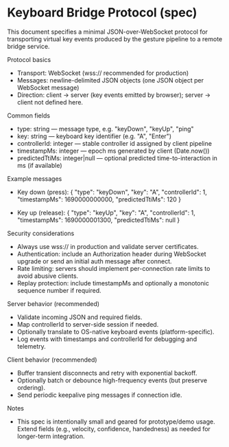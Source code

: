 # Keyboard Bridge Protocol (spec)

This document specifies a minimal JSON-over-WebSocket protocol for transporting virtual key events produced by the gesture pipeline to a remote bridge service.

Protocol basics
- Transport: WebSocket (wss:// recommended for production)
- Messages: newline-delimited JSON objects (one JSON object per WebSocket message)
- Direction: client -> server (key events emitted by browser); server -> client not defined here.

Common fields
- type: string — message type, e.g. "keyDown", "keyUp", "ping"
- key: string — keyboard key identifier (e.g. "A", "Enter")
- controllerId: integer — stable controller id assigned by client pipeline
- timestampMs: integer — epoch ms generated by client (Date.now())
- predictedTtiMs: integer|null — optional predicted time-to-interaction in ms (if available)

Example messages
- Key down (press):
  {
    "type": "keyDown",
    "key": "A",
    "controllerId": 1,
    "timestampMs": 1690000000000,
    "predictedTtiMs": 120
  }

- Key up (release):
  {
    "type": "keyUp",
    "key": "A",
    "controllerId": 1,
    "timestampMs": 1690000001300,
    "predictedTtiMs": null
  }

Security considerations
- Always use wss:// in production and validate server certificates.
- Authentication: include an Authorization header during WebSocket upgrade or send an initial auth message after connect.
- Rate limiting: servers should implement per-connection rate limits to avoid abusive clients.
- Replay protection: include timestampMs and optionally a monotonic sequence number if required.

Server behavior (recommended)
- Validate incoming JSON and required fields.
- Map controllerId to server-side session if needed.
- Optionally translate to OS-native keyboard events (platform-specific).
- Log events with timestamps and controllerId for debugging and telemetry.

Client behavior (recommended)
- Buffer transient disconnects and retry with exponential backoff.
- Optionally batch or debounce high-frequency events (but preserve ordering).
- Send periodic keepalive ping messages if connection idle.

Notes
- This spec is intentionally small and geared for prototype/demo usage. Extend fields (e.g., velocity, confidence, handedness) as needed for longer-term integration.